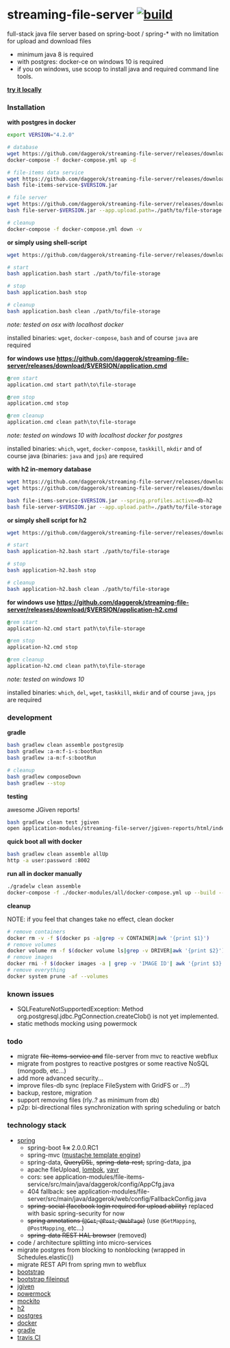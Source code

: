 streaming-file-server [![build](https://travis-ci.org/daggerok/streaming-file-server.svg?branch=master)](https://travis-ci.org/daggerok/streaming-file-server)
=====================

full-stack java file server based on spring-boot / spring-* with no limitation for upload and download files

- minimum java 8 is required
- with postgres: docker-ce on windows 10 is required
- if you on windows, use scoop to install java and required command line tools.

[**try it locally**](https://github.com/daggerok/streaming-file-server/releases)

### Installation

**with postgres in docker**

```bash
export VERSION="4.2.0"

# database
wget https://github.com/daggerok/streaming-file-server/releases/download/$VERSION/docker-compose.yml
docker-compose -f docker-compose.yml up -d

# file-items data service
wget https://github.com/daggerok/streaming-file-server/releases/download/$VERSION/file-items-service-$VERSION.jar
bash file-items-service-$VERSION.jar

# file server
wget https://github.com/daggerok/streaming-file-server/releases/download/$VERSION/file-server-$VERSION.jar
bash file-server-$VERSION.jar --app.upload.path=./path/to/file-storage

# cleanup
docker-compose -f docker-compose.yml down -v
```

**or simply using shell-script**

```bash
wget https://github.com/daggerok/streaming-file-server/releases/download/$VERSION/application.bash

# start
bash application.bash start ./path/to/file-storage

# stop
bash application.bash stop

# cleanup
bash application.bash clean ./path/to/file-storage
```

*note: tested on osx with localhost docker*

installed binaries: `wget`, `docker-compose`, `bash` and of course `java` are required

**for windows use https://github.com/daggerok/streaming-file-server/releases/download/$VERSION/application.cmd**

```cmd
@rem start
application.cmd start path\to\file-storage

@rem stop
application.cmd stop

@rem cleanup
application.cmd clean path\to\file-storage
```

*note: tested on windows 10 with localhost docker for postgres*

installed binaries: `which`, `wget`, `docker-compose`, `taskkill`, `mkdir` and of course java (binaries: `java` and `jps`) are required

**with h2 in-memory database**

```bash
wget https://github.com/daggerok/streaming-file-server/releases/download/$VERSION/file-items-service-$VERSION.jar
wget https://github.com/daggerok/streaming-file-server/releases/download/$VERSION/file-server-$VERSION.jar

bash file-items-service-$VERSION.jar --spring.profiles.active=db-h2
bash file-server-$VERSION.jar --app.upload.path=./path/to/file-storage
```

**or simply shell script for h2**

```bash
wget https://github.com/daggerok/streaming-file-server/releases/download/$VERSION/application-h2.bash

# start
bash application-h2.bash start ./path/to/file-storage

# stop
bash application-h2.bash stop

# cleanup
bash application-h2.bash clean ./path/to/file-storage
```

**for windows use https://github.com/daggerok/streaming-file-server/releases/download/$VERSION/application-h2.cmd**

```cmd
@rem start
application-h2.cmd start path\to\file-storage

@rem stop
application-h2.cmd stop

@rem cleanup
application-h2.cmd clean path\to\file-storage
```

*note: tested on windows 10*

installed binaries: `which`, `del`, `wget`, `taskkill`, `mkdir` and of course `java`, `jps` are required

### development

**gradle**

```sh
bash gradlew clean assemble postgresUp
bash gradlew :a-m:f-i-s:bootRun
bash gradlew :a-m:f-s:bootRun

# cleanup
bash gradlew composeDown
bash gradlew --stop
```

**testing**

awesome JGiven reports!

```sh
bash gradlew clean test jgiven
open application-modules/streaming-file-server/jgiven-reports/html/index.html
```

**quick boot all with docker**

```sh
bash gradlew clean assemble allUp
http -a user:password :8002
```

**run all in docker manually**

```bash
./gradelw clean assemble
docker-compose -f ./docker-modules/all/docker-compose.yml up --build --force-recreate
```

**cleanup**

NOTE: if you feel that changes take no effect, clean docker

```bash
# remove containers
docker rm -v -f $(docker ps -a|grep -v CONTAINER|awk '{print $1}')
# remove volumes
docker volume rm -f $(docker volume ls|grep -v DRIVER|awk '{print $2}')
# remove images
docker rmi -f $(docker images -a | grep -v 'IMAGE ID'| awk '{print $3}')
# remove everything
docker system prune -af --volumes
```

### known issues

- SQLFeatureNotSupportedException: Method org.postgresql.jdbc.PgConnection.createClob() is not yet implemented.
- static methods mocking using powermock

### todo

- migrate ~~file-items-service and~~ file-server from mvc to reactive webflux
- migrate from postgres to reactive postgres or some reactive NoSQL (mongodb, etc...)
- add more advanced security...
- improve files-db sync (replace FileSystem with GridFS or ...?)
- backup, restore, migration
- support removing files (rly..? as minimum from db)
- p2p: bi-directional files synchronization with spring scheduling or batch

### technology stack

- [spring](https://spring.io/)
  - spring-boot ~~1.x~~ 2.0.0.RC1
  - spring-mvc ([mustache template engine](http://mustache.github.io/))
  - spring-data, ~~QueryDSL~~, ~~spring-data-rest,~~ spring-data, jpa
  - apache fileUpload, [lombok](https://projectlombok.org/), [vavr](http://www.vavr.io/)
  - cors: see application-modules/file-items-service/src/main/java/daggerok/config/AppCfg.java
  - 404 fallback: see application-modules/file-server/src/main/java/daggerok/web/config/FallbackConfig.java
  - ~~spring-social (facebook login required for upload ability)~~ replaced with basic spring-security for now
  - ~~spring annotations (`@Get`, `@Post`, `@WebPage`)~~ (use `@GetMapping`, `@PostMapping`, etc...)
  - ~~spring-data REST HAL browser~~ (removed)
- code / architecture splitting into micro-services
- migrate postgres from blocking to nonblocking (wrapped in Schedules.elastic())
- migrate REST API from spring mvn to webflux
- [bootstrap](http://getbootstrap.com/)
- [bootstrap fileinput](http://plugins.krajee.com/file-input)
- [jgiven](http://jgiven.org/)
- [powermock](https://github.com/jayway/powermock/wiki)
- [mockito](http://mockito.org/)
- [h2](http://www.h2database.com/html/cheatSheet.html)
- [postgres](https://www.postgresql.org/)
- [docker](https://www.docker.com/)
- [gradle](http://gradle.org/)
- [travis CI](https://travis-ci.org/)
